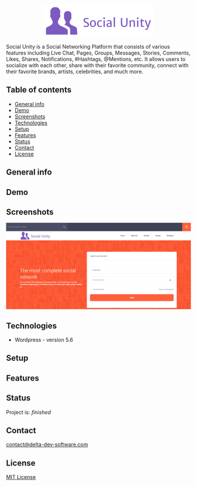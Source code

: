 <p align="center">
<img  src="logo.png"/>
</p>

Social Unity is a Social Networking Platform that consists of various features including Live Chat, Pages, Groups, Messages, Stories, Comments, Likes, Shares, Notifications, #Hashtags, @Mentions, etc. It allows users to socialize with each other, share with their favorite community, connect with their favorite brands, artists, celebrities, and much more.

## Table of contents
* [General info](#general-info)
* [Demo](#demo)
* [Screenshots](#screenshots)
* [Technologies](#technologies)
* [Setup](#setup)
* [Features](#features)
* [Status](#status)
* [Contact](#contact)
* [License](#license)

## General info

## Demo

## Screenshots
<p align="center">
<img  src="screenshot.png"/>
<p>

## Technologies
* Wordpress - version 5.6

## Setup


## Features



## Status
Project is: _finished_

## Contact
contact@delta-dev-software.com

## License
<a href="license.txt">MIT License</a>